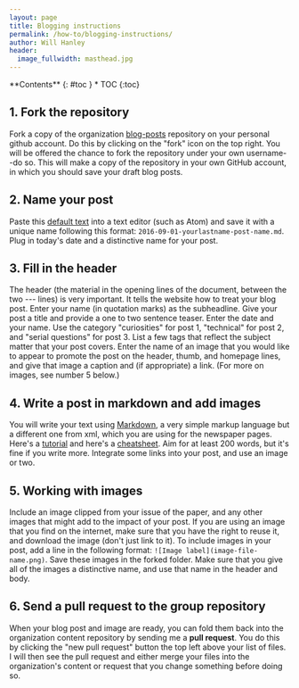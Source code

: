 ```yaml
---
layout: page
title: Blogging instructions
permalink: /how-to/blogging-instructions/
author: Will Hanley
header:
  image_fullwidth: masthead.jpg
---
```


<div class="panel radius" markdown="1">
**Contents**
{: #toc }
*  TOC
{:toc}
</div>

## 1. Fork the repository

Fork a copy of the organization [blog-posts](https://github.com/dig-eg-gaz/blog-posts) repository on your personal github account. Do this by clicking on the "fork" icon on the top right. You will be offered the chance to fork the repository under your own username--do so. This will make a copy of the repository in your own GitHub account, in which you should save your draft blog posts.

## 2. Name your post

Paste this [default text](https://raw.githubusercontent.com/dig-eg-gaz/blog-posts/master/2016-00-00-post-name.md) into a text editor (such as Atom) and save it with a unique name following this format: `2016-09-01-yourlastname-post-name.md`. Plug in today's date and a distinctive name for your post.

## 3. Fill in the header

The header (the material in the opening lines of the document, between the two --- lines) is very important. It tells the website how to treat your blog post. Enter your name (in quotation marks) as the subheadline. Give your post a title and provide a one to two sentence teaser. Enter the date and your name. Use the category "curiosities" for post 1, "technical" for post 2, and "serial questions" for post 3. List a few tags that reflect the subject matter that your post covers. Enter the name of an image that you would like to appear to promote the post on the header, thumb, and homepage lines, and give that image a caption and (if appropriate) a link. (For more on images, see number 5 below.)

## 4. Write a post in markdown and add images

You will write your text using [Markdown](https://en.wikipedia.org/wiki/Markdown), a very simple markup language but a different one from xml, which you are using for the newspaper pages. Here's a [tutorial](http://www.markdowntutorial.com/) and here's a [cheatsheet](https://github.com/adam-p/markdown-here/wiki/Markdown-Cheatsheet). Aim for at least 200 words, but it's fine if you write more. Integrate some links into your post, and use an image or two.

## 5. Working with images

Include an image clipped from your issue of the paper, and any other images that might add to the impact of your post. If you are using an image that you find on the internet, make sure that you have the right to reuse it, and download the image (don't just link to it). To include images in your post, add a line in the following format: `![Image label](image-file-name.png)`. Save these images in the forked folder. Make sure that you give all of the images a distinctive name, and use that name in the header and body.

## 6. Send a pull request to the group repository

When your blog post and image are ready, you can fold them back into the organization content repository by sending me a **pull request**. You do this by clicking the "new pull request" button the top left above your list of files. I will then see the pull request and either merge your files into the organization's content or request that you change something before doing so.
